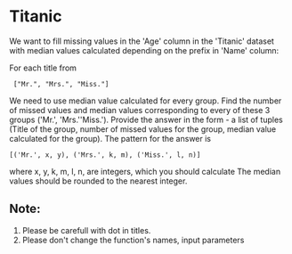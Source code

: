 # Titanic

We want to fill missing values in the 'Age' column  in the 'Titanic' 
dataset with median values calculated depending on the prefix in 'Name' column:

For each title from
```
 ["Mr.", "Mrs.", "Miss."]
 ```
We need to use median value calculated for every group.
Find the number of missed values and median values corresponding to every of these 3 groups ('Mr.', 'Mrs.''Miss.'). Provide the answer in the form - a list of tuples (Title of the group, number of missed values for the group, median value calculated for the 
group). The pattern for the answer is 
```
[('Mr.', x, y), ('Mrs.', k, m), ('Miss.', l, n)]
```
where x, y, k, m, l, n, are integers, which you should calculate
The median values should be rounded to the nearest integer.

## Note:
 1. Please be carefull with dot in titles.
 2. Please don't change the function's names, input parameters

